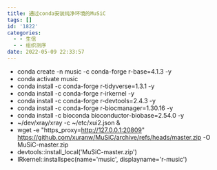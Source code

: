```yaml
---
title: 通过conda安装纯净环境的MuSiC
tags: []
id: '1822'
categories:
  - - 生信
  - - 组织测序
date: 2022-05-09 22:33:57
---
```


*   conda create -n music -c conda-forge r-base=4.1.3 -y
*   conda activate music
*   conda install -c conda-forge r-tidyverse=1.3.1 -y
*   conda install -c conda-forge r-irkernel -y
*   conda install -c conda-forge r-devtools=2.4.3 -y
*   conda install -c conda-forge r-biocmanager=1.30.16 -y
*   conda install -c bioconda bioconductor-biobase=2.54.0 -y
*   ~/dev/xray/xray -c ~/etc/xui2.json &
*   wget -e "https\_proxy=http://127.0.0.1:20809" https://github.com/xuranw/MuSiC/archive/refs/heads/master.zip -O MuSiC-master.zip
*   devtools::install\_local('MuSiC-master.zip')
*   IRkernel::installspec(name='music', displayname='r-music')